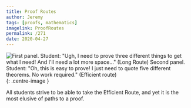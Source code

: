 ```yaml
---
title: Proof Routes
author: Jeremy
tags: [proofs, mathematics]
imagelink: ProofRoutes
permalink: /271
date: 2020-04-27
---
```


![First panel. Student: "Ugh, I need to prove three different things to get what I need! And I'll need a lot more space..." (Long Route) Second panel. Student: "Oh, this is easy to prove! I just need to quote five different theorems. No work required." (Efficient route)](https://res.cloudinary.com/dh3hm8pb7/image/upload/c_scale,q_auto:best,w_615/v1535842782/Handwaving/Published/ProofRoutes.png){: .centre-image }

All students strive to be able to take the Efficient Route, and yet it is the most elusive of paths to a proof.
